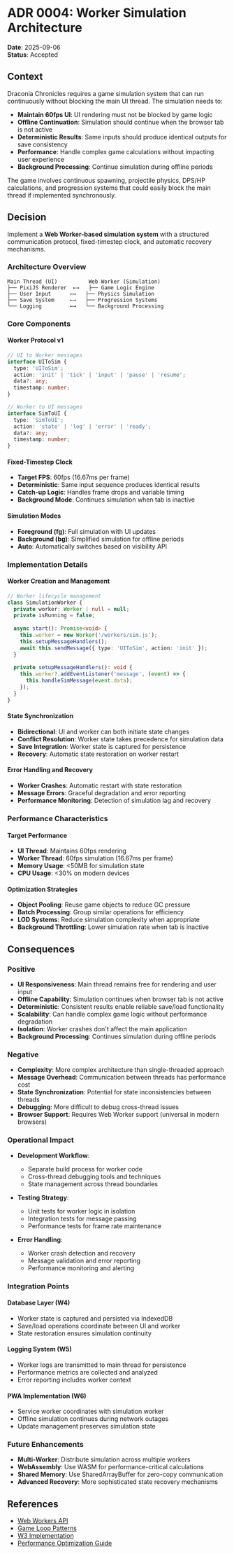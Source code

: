 <!-- markdownlint-disable -->

# ADR 0004: Worker Simulation Architecture

**Date**: 2025-09-06  
**Status**: Accepted

## Context

Draconia Chronicles requires a game simulation system that can run continuously without blocking the main UI thread. The simulation needs to:

- **Maintain 60fps UI**: UI rendering must not be blocked by game logic
- **Offline Continuation**: Simulation should continue when the browser tab is not active
- **Deterministic Results**: Same inputs should produce identical outputs for save consistency
- **Performance**: Handle complex game calculations without impacting user experience
- **Background Processing**: Continue simulation during offline periods

The game involves continuous spawning, projectile physics, DPS/HP calculations, and progression systems that could easily block the main thread if implemented synchronously.

## Decision

Implement a **Web Worker-based simulation system** with a structured communication protocol, fixed-timestep clock, and automatic recovery mechanisms.

### Architecture Overview

```
Main Thread (UI)          Web Worker (Simulation)
├── PixiJS Renderer  ←→   ├── Game Logic Engine
├── User Input      ←→   ├── Physics Simulation
├── Save System     ←→   ├── Progression Systems
└── Logging         ←→   └── Background Processing
```

### Core Components

#### **Worker Protocol v1**

```typescript
// UI to Worker messages
interface UIToSim {
  type: 'UIToSim';
  action: 'init' | 'tick' | 'input' | 'pause' | 'resume';
  data?: any;
  timestamp: number;
}

// Worker to UI messages
interface SimToUI {
  type: 'SimToUI';
  action: 'state' | 'log' | 'error' | 'ready';
  data?: any;
  timestamp: number;
}
```

#### **Fixed-Timestep Clock**

- **Target FPS**: 60fps (16.67ms per frame)
- **Deterministic**: Same input sequence produces identical results
- **Catch-up Logic**: Handles frame drops and variable timing
- **Background Mode**: Continues simulation when tab is inactive

#### **Simulation Modes**

- **Foreground (fg)**: Full simulation with UI updates
- **Background (bg)**: Simplified simulation for offline periods
- **Auto**: Automatically switches based on visibility API

### Implementation Details

#### **Worker Creation and Management**

```typescript
// Worker lifecycle management
class SimulationWorker {
  private worker: Worker | null = null;
  private isRunning = false;
  
  async start(): Promise<void> {
    this.worker = new Worker('/workers/sim.js');
    this.setupMessageHandlers();
    await this.sendMessage({ type: 'UIToSim', action: 'init' });
  }
  
  private setupMessageHandlers(): void {
    this.worker?.addEventListener('message', (event) => {
      this.handleSimMessage(event.data);
    });
  }
}
```

#### **State Synchronization**

- **Bidirectional**: UI and worker can both initiate state changes
- **Conflict Resolution**: Worker state takes precedence for simulation data
- **Save Integration**: Worker state is captured for persistence
- **Recovery**: Automatic state restoration on worker restart

#### **Error Handling and Recovery**

- **Worker Crashes**: Automatic restart with state restoration
- **Message Errors**: Graceful degradation and error reporting
- **Performance Monitoring**: Detection of simulation lag and recovery

### Performance Characteristics

#### **Target Performance**

- **UI Thread**: Maintains 60fps rendering
- **Worker Thread**: 60fps simulation (16.67ms per frame)
- **Memory Usage**: <50MB for simulation state
- **CPU Usage**: <30% on modern devices

#### **Optimization Strategies**

- **Object Pooling**: Reuse game objects to reduce GC pressure
- **Batch Processing**: Group similar operations for efficiency
- **LOD Systems**: Reduce simulation complexity when appropriate
- **Background Throttling**: Lower simulation rate when tab is inactive

## Consequences

### Positive

- **UI Responsiveness**: Main thread remains free for rendering and user input
- **Offline Capability**: Simulation continues when browser tab is not active
- **Deterministic**: Consistent results enable reliable save/load functionality
- **Scalability**: Can handle complex game logic without performance degradation
- **Isolation**: Worker crashes don't affect the main application
- **Background Processing**: Continues simulation during offline periods

### Negative

- **Complexity**: More complex architecture than single-threaded approach
- **Message Overhead**: Communication between threads has performance cost
- **State Synchronization**: Potential for state inconsistencies between threads
- **Debugging**: More difficult to debug cross-thread issues
- **Browser Support**: Requires Web Worker support (universal in modern browsers)

### Operational Impact

- **Development Workflow**:
  - Separate build process for worker code
  - Cross-thread debugging tools and techniques
  - State management across thread boundaries

- **Testing Strategy**:
  - Unit tests for worker logic in isolation
  - Integration tests for message passing
  - Performance tests for frame rate maintenance

- **Error Handling**:
  - Worker crash detection and recovery
  - Message validation and error reporting
  - Performance monitoring and alerting

### Integration Points

#### **Database Layer (W4)**

- Worker state is captured and persisted via IndexedDB
- Save/load operations coordinate between UI and worker
- State restoration ensures simulation continuity

#### **Logging System (W5)**

- Worker logs are transmitted to main thread for persistence
- Performance metrics are collected and analyzed
- Error reporting includes worker context

#### **PWA Implementation (W6)**

- Service worker coordinates with simulation worker
- Offline simulation continues during network outages
- Update management preserves simulation state

### Future Enhancements

- **Multi-Worker**: Distribute simulation across multiple workers
- **WebAssembly**: Use WASM for performance-critical calculations
- **Shared Memory**: Use SharedArrayBuffer for zero-copy communication
- **Advanced Recovery**: More sophisticated state recovery mechanisms

## References

- [Web Workers API](https://developer.mozilla.org/en-US/docs/Web/API/Web_Workers_API)
- [Game Loop Patterns](https://gameprogrammingpatterns.com/game-loop.html)
- [W3 Implementation](../engineering/development-workflow.md)
- [Performance Optimization Guide](../optimization/CODE_OPTIMIZATION_GUIDE.md)
